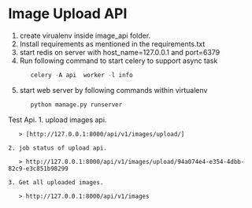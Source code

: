 # Image Upload API
 1. create virualenv inside image_api folder.
 2. Install requirements as mentioned in the requirements.txt
 3. start redis on server with host_name=127.0.0.1 and port=6379
 4. Run following command to start celery to support async task
      ```python
         celery -A api  worker -l info
       ```
 5. start web server by following commands within virtualenv
      ```python
         python manage.py runserver
       ```
 Test Api.
    1. upload images api.
       
       > [http://127.0.0.1:8000/api/v1/images/upload/]
       
    2. job status of upload api.
       
       > http://127.0.0.1:8000/api/v1/images/upload/94a074e4-e354-4dbb-82c9-e3c851b98299
       
    3. Get all uploaded images.
       
       > http://127.0.0.1:8000/api/v1/images
      
